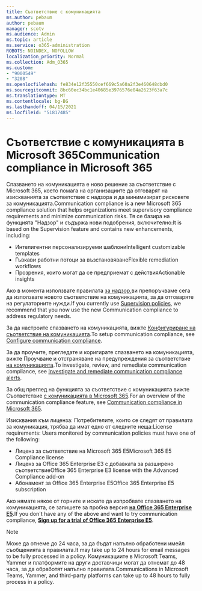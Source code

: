 ```yaml
---
title: Съответствие с комуникацията
ms.author: pebaum
author: pebaum
manager: scotv
ms.audience: Admin
ms.topic: article
ms.service: o365-administration
ROBOTS: NOINDEX, NOFOLLOW
localization_priority: Normal
ms.collection: Adm_O365
ms.custom:
- "9000549"
- "3208"
ms.openlocfilehash: fe834e12f35550cef669c5a60a2f3e460648dbd0
ms.sourcegitcommit: 8bc60ec34bc1e40685e3976576e04a2623f63a7c
ms.translationtype: MT
ms.contentlocale: bg-BG
ms.lasthandoff: 04/15/2021
ms.locfileid: "51817485"
---
```

# <a name="communication-compliance-in-microsoft-365"></a><span data-ttu-id="c5699-102">Съответствие с комуникацията в Microsoft 365</span><span class="sxs-lookup"><span data-stu-id="c5699-102">Communication compliance in Microsoft 365</span></span>

<span data-ttu-id="c5699-103">Спазването на комуникацията е ново решение за съответствие с Microsoft 365, което помага на организациите да отговарят на изискванията за съответствие с надзора и да минимизират рисковете за комуникацията.</span><span class="sxs-lookup"><span data-stu-id="c5699-103">Communication compliance is a new Microsoft 365 compliance solution that helps organizations meet supervisory compliance requirements and minimize communication risks.</span></span> <span data-ttu-id="c5699-104">Тя се базира на функцията "Надзор" и съдържа нови подобрения, включително:</span><span class="sxs-lookup"><span data-stu-id="c5699-104">It is based on the Supervision feature and contains new enhancements, including:</span></span>

- <span data-ttu-id="c5699-105">Интелигентни персонализируеми шаблони</span><span class="sxs-lookup"><span data-stu-id="c5699-105">Intelligent customizable templates</span></span>
- <span data-ttu-id="c5699-106">Гъвкави работни потоци за възстановяване</span><span class="sxs-lookup"><span data-stu-id="c5699-106">Flexible remediation workflows</span></span>
- <span data-ttu-id="c5699-107">Прозрения, които могат да се предприемат с действия</span><span class="sxs-lookup"><span data-stu-id="c5699-107">Actionable insights</span></span>

<span data-ttu-id="c5699-108">Ако в момента използвате правилата [за надзор,](https://docs.microsoft.com/microsoft-365/compliance/supervision-policies)ви препоръчваме сега да използвате новото съответствие на комуникацията, за да отговаряте на регулаторните нужди.</span><span class="sxs-lookup"><span data-stu-id="c5699-108">If you currently use [Supervision policies](https://docs.microsoft.com/microsoft-365/compliance/supervision-policies), we recommend that you now use the new Communication compliance to address regulatory needs.</span></span>

<span data-ttu-id="c5699-109">За да настроите спазването на комуникацията, вижте [Конфигуриране на съответствие на комуникацията](https://docs.microsoft.com/microsoft-365/compliance/communication-compliance-configure).</span><span class="sxs-lookup"><span data-stu-id="c5699-109">To setup communication compliance, see [Configure communication compliance](https://docs.microsoft.com/microsoft-365/compliance/communication-compliance-configure).</span></span>

<span data-ttu-id="c5699-110">За да проучите, прегледате и коригирате спазването на комуникацията, вижте Проучване и отстраняване на предупреждения за съответствие [на комуникацията](https://docs.microsoft.com/microsoft-365/compliance/communication-compliance-investigate-remediate).</span><span class="sxs-lookup"><span data-stu-id="c5699-110">To investigate, review, and remediate communication compliance, see [Investigate and remediate communication compliance alerts](https://docs.microsoft.com/microsoft-365/compliance/communication-compliance-investigate-remediate).</span></span>

<span data-ttu-id="c5699-111">За общ преглед на функцията за съответствие с комуникацията вижте Съответствие [с комуникацията в Microsoft 365](https://docs.microsoft.com/microsoft-365/compliance/communication-compliance).</span><span class="sxs-lookup"><span data-stu-id="c5699-111">For an overview of the communication compliance feature, see [Communication compliance in Microsoft 365](https://docs.microsoft.com/microsoft-365/compliance/communication-compliance).</span></span>

<span data-ttu-id="c5699-112">Изисквания към лиценза: Потребителите, които се следят от правилата за комуникация, трябва да имат едно от следните неща:</span><span class="sxs-lookup"><span data-stu-id="c5699-112">License requirements: Users monitored by communication policies must have one of the following:</span></span>

- <span data-ttu-id="c5699-113">Лиценз за съответствие на Microsoft 365 E5</span><span class="sxs-lookup"><span data-stu-id="c5699-113">Microsoft 365 E5 Compliance license</span></span>
- <span data-ttu-id="c5699-114">Лиценз за Office 365 Enterprise E3 с добавката за разширено съответствие</span><span class="sxs-lookup"><span data-stu-id="c5699-114">Office 365 Enterprise E3 license with the Advanced Compliance add-on</span></span>
- <span data-ttu-id="c5699-115">Абонамент за Office 365 Enterprise E5</span><span class="sxs-lookup"><span data-stu-id="c5699-115">Office 365 Enterprise E5 subscription</span></span>

<span data-ttu-id="c5699-116">Ако нямате някое от горните и искате да изпробвате спазването на комуникацията, се запишете за пробна версия **[на Office 365 Enterprise E5](https://go.microsoft.com/fwlink/p/?LinkID=698279)**.</span><span class="sxs-lookup"><span data-stu-id="c5699-116">If you don't have any of the above and want to try communication compliance, **[Sign up for a trial of Office 365 Enterprise E5](https://go.microsoft.com/fwlink/p/?LinkID=698279)**.</span></span>

> [!NOTE]
> <span data-ttu-id="c5699-117">Може да отнеме до 24 часа, за да бъдат напълно обработени имейл съобщенията в правилата.</span><span class="sxs-lookup"><span data-stu-id="c5699-117">It may take up to 24 hours for email messages to be fully processed in a policy.</span></span> <span data-ttu-id="c5699-118">Комуникациите в Microsoft Teams, Yammer и платформите на други доставчици могат да отнемат до 48 часа, за да обработят напълно правилата.</span><span class="sxs-lookup"><span data-stu-id="c5699-118">Communications in Microsoft Teams, Yammer, and third-party platforms can take up to 48 hours to fully process in a policy.</span></span>
